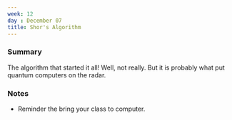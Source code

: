 ```yaml
---
week: 12
day : December 07
title: Shor's Algorithm
---
```


### Summary
The algorithm that started it all! Well, not really. But it is probably what put quantum computers on the radar.


### Notes
- Reminder the bring your class to computer.